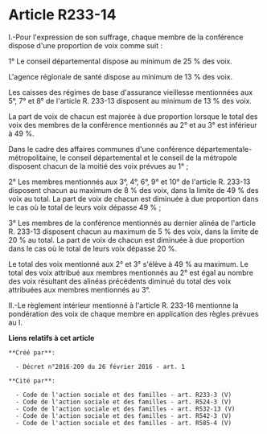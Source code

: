 # Article R233-14

I.-Pour l'expression de son suffrage, chaque membre de la conférence dispose d'une proportion de voix comme suit : 

1° Le conseil départemental dispose au minimum de 25 % des voix. 

L'agence régionale de santé dispose au minimum de 13 % des voix. 

Les caisses des régimes de base d'assurance vieillesse mentionnées aux 5°, 7° et 8° de l'article R. 233-13 disposent au
minimum de 13 % des voix. 

La part de voix de chacun est majorée à due proportion lorsque le total des voix des membres de la conférence mentionnés au
2° et au 3° est inférieur à 49 %. 

Dans le cadre des affaires communes d'une conférence départementale-métropolitaine, le conseil départemental et le conseil de
la métropole disposent chacun de la moitié des voix prévues au 1° ; 

2° Les membres mentionnés aux 3°, 4°, 6°, 9° et 10° de l'article R. 233-13 disposent chacun au maximum de 8 % des voix, dans
la limite de 49 % des voix au total. La part de voix de chacun est diminuée à due proportion dans le cas où le total de leurs
voix dépasse 49 % ; 

3° Les membres de la conférence mentionnés au dernier alinéa de l'article R. 233-13 disposent chacun au maximum de 5 % des
voix, dans la limite de 20 % au total. La part de voix de chacun est diminuée à due proportion dans le cas où le total de
leurs voix dépasse 20 %. 

Le total des voix mentionné aux 2° et 3° s'élève à 49 % au maximum. Le total des voix attribué aux membres mentionnés au 2°
est égal au nombre des voix résultant des alinéas précédents diminué du total des voix attribuées aux membres mentionnés au
3°. 

II.-Le règlement intérieur mentionné à l'article R. 233-16 mentionne la pondération des voix de chaque membre en application
des règles prévues au I.

**Liens relatifs à cet article**

	**Créé par**:

	  - Décret n°2016-209 du 26 février 2016 - art. 1

	**Cité par**:

	  - Code de l'action sociale et des familles - art. R233-3 (V)
	  - Code de l'action sociale et des familles - art. R524-3 (V)
	  - Code de l'action sociale et des familles - art. R532-13 (V)
	  - Code de l'action sociale et des familles - art. R542-3 (V)
	  - Code de l'action sociale et des familles - art. R585-4 (V)
